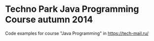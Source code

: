 Techno Park
Java Programming Course
autumn 2014
===============

Code examples for course "Java Programming" in https://tech-mail.ru/
